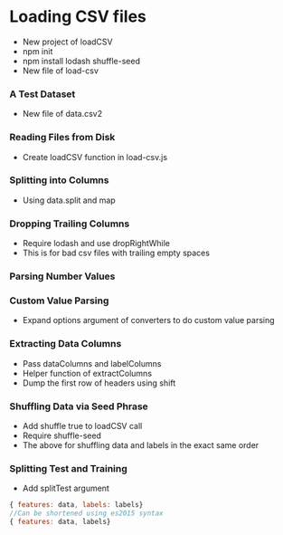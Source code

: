 # Loading CSV files

* New project of loadCSV
* npm init
* npm install lodash shuffle-seed
* New file of load-csv

### A Test Dataset
* New file of data.csv2

### Reading Files from Disk
* Create loadCSV function in load-csv.js

### Splitting into Columns
* Using data.split and map

### Dropping Trailing Columns
* Require lodash and use dropRightWhile
* This is for bad csv files with trailing empty spaces

### Parsing Number Values

### Custom Value Parsing
* Expand options argument of converters to do custom value parsing

### Extracting Data Columns
* Pass dataColumns and labelColumns
* Helper function of extractColumns
* Dump the first row of headers using shift

### Shuffling Data via Seed Phrase
* Add shuffle true to loadCSV call
* Require shuffle-seed
* The above for shuffling data and labels in the exact same order

### Splitting Test and Training
* Add splitTest argument
```js
{ features: data, labels: labels}
//Can be shortened using es2015 syntax
{ features: data, labels}
```
